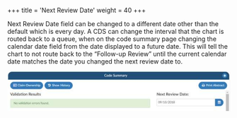+++
title = 'Next Review Date'
weight = 40
+++

Next Review Date field can be changed to a different date other than the default which is every day.
A CDS can change the interval that the chart is routed back to a queue, when on the code summary page
changing the calendar date field from the date displayed to a future date. This will tell the chart to not
route back to the “Follow-up Review” until the current calendar date matches the date you changed the
next review date to.

![Review Credit](image-300.jpg)
